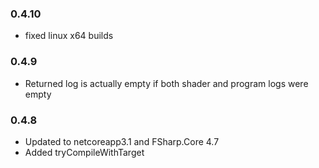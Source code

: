 ### 0.4.10
- fixed linux x64 builds

### 0.4.9
- Returned log is actually empty if both shader and program logs were empty

### 0.4.8
- Updated to netcoreapp3.1 and FSharp.Core 4.7
- Added tryCompileWithTarget
